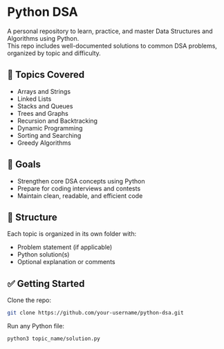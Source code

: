 # Python DSA

A personal repository to learn, practice, and master Data Structures and Algorithms using Python.  
This repo includes well-documented solutions to common DSA problems, organized by topic and difficulty.

## 🧠 Topics Covered

- Arrays and Strings
- Linked Lists
- Stacks and Queues
- Trees and Graphs
- Recursion and Backtracking
- Dynamic Programming
- Sorting and Searching
- Greedy Algorithms

## 🚀 Goals

- Strengthen core DSA concepts using Python
- Prepare for coding interviews and contests
- Maintain clean, readable, and efficient code

## 📁 Structure

Each topic is organized in its own folder with:

- Problem statement (if applicable)
- Python solution(s)
- Optional explanation or comments

## ✅ Getting Started

Clone the repo:

```bash
git clone https://github.com/your-username/python-dsa.git
```

Run any Python file:

```bash
python3 topic_name/solution.py
```
